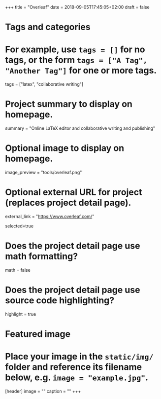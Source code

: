 +++
title = "Overleaf"
date = 2018-09-05T17:45:05+02:00
draft = false

# Tags and categories
# For example, use `tags = []` for no tags, or the form `tags = ["A Tag", "Another Tag"]` for one or more tags.
tags = ["latex", "collaborative writing"]

# Project summary to display on homepage.
summary = "Online LaTeX editor and collaborative writing and publishing"

# Optional image to display on homepage.
image_preview = "tools/overleaf.png"

# Optional external URL for project (replaces project detail page).
external_link = "https://www.overleaf.com/"

selected=true

# Does the project detail page use math formatting?
math = false

# Does the project detail page use source code highlighting?
highlight = true


# Featured image
# Place your image in the `static/img/` folder and reference its filename below, e.g. `image = "example.jpg"`.
[header]
image = ""
caption = ""
+++
